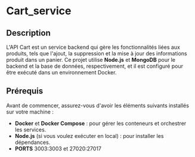 # Cart_service

## Description

L'API Cart est un service backend qui gère les fonctionnalités liées aux produits, tels que l'ajout, la suppression et la mise à jour des informations produit dans un panier. Ce projet utilise **Node.js** et **MongoDB** pour le backend et la base de données, respectivement, et il est configuré pour être exécuté dans un environnement Docker.

## Prérequis

Avant de commencer, assurez-vous d'avoir les éléments suivants installés sur votre machine :

- **Docker** et **Docker Compose** : pour gérer les conteneurs et orchestrer les services.
- **Node.js** (si vous voulez exécuter en local) : pour installer les dépendances.
- **PORTS** 3003:3003 et 27020:27017
